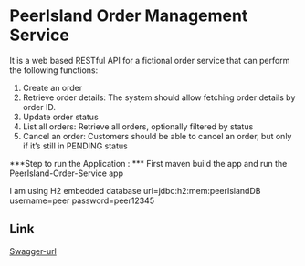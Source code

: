 # PeerIsland Order Management Service
It is a web based RESTful API for a fictional order service that can perform the
following functions:
1. Create an order
2. Retrieve order details: The system should allow fetching order details by order ID.
3. Update order status
4. List all orders: Retrieve all orders, optionally filtered by status
5. Cancel an order: Customers should be able to cancel an order, but only if it’s still in PENDING status

***Step to run the Application : ***
First maven build the app and run the PeerIsland-Order-Service app

I am using H2 embedded database
url=jdbc:h2:mem:peerIslandDB
username=peer
password=peer12345

## Link

[Swagger-url](http://localhost:8081/swagger-ui/index.html)

